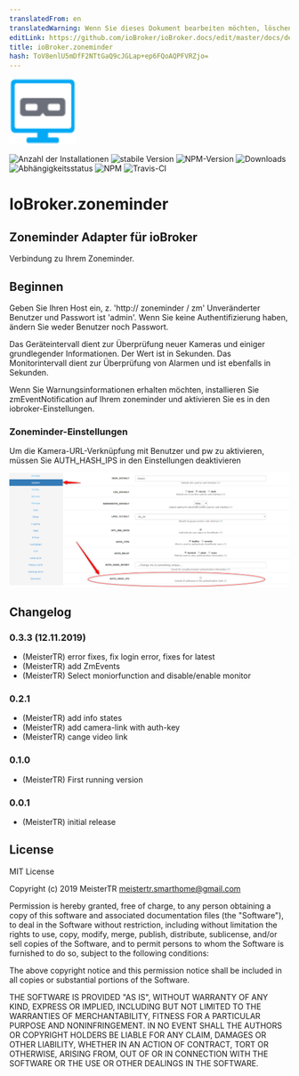 ```yaml
---
translatedFrom: en
translatedWarning: Wenn Sie dieses Dokument bearbeiten möchten, löschen Sie bitte das Feld "translationsFrom". Andernfalls wird dieses Dokument automatisch erneut übersetzt
editLink: https://github.com/ioBroker/ioBroker.docs/edit/master/docs/de/adapterref/iobroker.zoneminder/README.md
title: ioBroker.zoneminder
hash: ToV8enlU5mDfF2NTtGaQ9cJGLap+ep6FQoAQPFVRZjo=
---
```

![Logo](../../../en/adapterref/iobroker.zoneminder/admin/zoneminder.png)

![Anzahl der Installationen](http://iobroker.live/badges/zoneminder-installed.svg)
![stabile Version](http://iobroker.live/badges/zoneminder-stable.svg)
![NPM-Version](http://img.shields.io/npm/v/iobroker.zoneminder.svg)
![Downloads](https://img.shields.io/npm/dm/iobroker.zoneminder.svg)
![Abhängigkeitsstatus](https://img.shields.io/david/iobroker-community-adapters/iobroker.zoneminder.svg)
![NPM](https://nodei.co/npm/iobroker.zoneminder.png?downloads=true)
![Travis-CI](http://img.shields.io/travis/iobroker-community-adapters/ioBroker.zoneminder/master.svg)

# IoBroker.zoneminder
## Zoneminder Adapter für ioBroker
Verbindung zu Ihrem Zoneminder.

## Beginnen
Geben Sie Ihren Host ein, z. 'http:// zoneminder / zm' Unveränderter Benutzer und Passwort ist 'admin'. Wenn Sie keine Authentifizierung haben, ändern Sie weder Benutzer noch Passwort.

Das Geräteintervall dient zur Überprüfung neuer Kameras und einiger grundlegender Informationen. Der Wert ist in Sekunden.
Das Monitorintervall dient zur Überprüfung von Alarmen und ist ebenfalls in Sekunden.

Wenn Sie Warnungsinformationen erhalten möchten, installieren Sie zmEventNotification auf Ihrem zoneminder und aktivieren Sie es in den iobroker-Einstellungen.

### Zoneminder-Einstellungen
Um die Kamera-URL-Verknüpfung mit Benutzer und pw zu aktivieren, müssen Sie AUTH_HASH_IPS in den Einstellungen deaktivieren

![Logo](../../../en/adapterref/iobroker.zoneminder/admin/auth_hash_ips.png)

## Changelog
### 0.3.3 (12.11.2019)
* (MeisterTR) error fixes, fix login error, fixes for latest
* (MeisterTR) add ZmEvents
* (MeisterTR) Select moniorfunction and disable/enable monitor
### 0.2.1
* (MeisterTR) add info states
* (MeisterTR) add camera-link with auth-key
* (MeisterTR) cange video link
### 0.1.0
* (MeisterTR) First running version
### 0.0.1
* (MeisterTR) initial release

## License
MIT License

Copyright (c) 2019 MeisterTR <meistertr.smarthome@gmail.com>

Permission is hereby granted, free of charge, to any person obtaining a copy
of this software and associated documentation files (the "Software"), to deal
in the Software without restriction, including without limitation the rights
to use, copy, modify, merge, publish, distribute, sublicense, and/or sell
copies of the Software, and to permit persons to whom the Software is
furnished to do so, subject to the following conditions:

The above copyright notice and this permission notice shall be included in all
copies or substantial portions of the Software.

THE SOFTWARE IS PROVIDED "AS IS", WITHOUT WARRANTY OF ANY KIND, EXPRESS OR
IMPLIED, INCLUDING BUT NOT LIMITED TO THE WARRANTIES OF MERCHANTABILITY,
FITNESS FOR A PARTICULAR PURPOSE AND NONINFRINGEMENT. IN NO EVENT SHALL THE
AUTHORS OR COPYRIGHT HOLDERS BE LIABLE FOR ANY CLAIM, DAMAGES OR OTHER
LIABILITY, WHETHER IN AN ACTION OF CONTRACT, TORT OR OTHERWISE, ARISING FROM,
OUT OF OR IN CONNECTION WITH THE SOFTWARE OR THE USE OR OTHER DEALINGS IN THE
SOFTWARE.